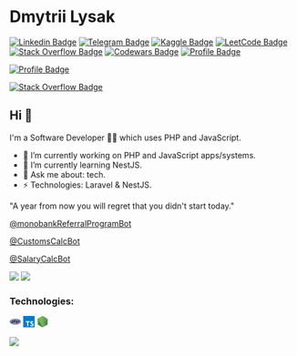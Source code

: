 # Dmytrii Lysak
[![Linkedin Badge](https://img.shields.io/badge/LinkedIn-0077B5?style=for-the-badge&logo=linkedin&logoColor=white)](https://www.linkedin.com/in/dmytrii-lysak/)
[![Telegram Badge](https://img.shields.io/badge/Telegram-2CA5E0?style=for-the-badge&logo=telegram&logoColor=white)](https://t.me/lysak)
[![Kaggle Badge](https://img.shields.io/badge/Kaggle-20BEFF?style=for-the-badge&logo=Kaggle&logoColor=white)](https://www.kaggle.com/dlysak)
[![LeetCode Badge](https://img.shields.io/badge/-LeetCode-FFA116?style=for-the-badge&logo=LeetCode&logoColor=black)](https://leetcode.com/Lysak/)
[![Stack Overflow Badge](https://img.shields.io/badge/Stack_Overflow-FE7A16?style=for-the-badge&logo=stack-overflow&logoColor=white)](https://stackoverflow.com/users/2406903/lysak)
[![Codewars Badge](https://img.shields.io/badge/Codewars-B1361E?style=for-the-badge&logo=Codewars&logoColor=white)](https://www.codewars.com/users/Lysak/)
[![Profile Badge](https://img.shields.io/badge/Profile%20Visitors-172B4D?style=for-the-badge&logo=Opsgenie&logoColor=white)](https://github.com/lysak/)

[![Profile Badge](https://komarev.com/ghpvc/?username=Lysak&color=green&logo=github)](https://github.com/lysak/)

[![Stack Overflow Badge](https://stackoverflow.com/users/flair/2406903.png?theme=dark)](https://stackoverflow.com/users/2406903)

## Hi 👋
I'm a Software Developer 👨‍💻 which uses PHP and JavaScript.

- 🔭 I’m currently working on PHP and JavaScript apps/systems.
- 🌱 I’m currently learning NestJS.
- 💬 Ask me about: tech.
- ⚡ Technologies: Laravel & NestJS.

"A year from now you will regret that you didn't start today."

[@monobankReferralProgramBot](https://t.me/monobankReferralProgramBot)

[@CustomsCalcBot](https://t.me/CustomsCalcBot)

[@SalaryCalcBot](https://t.me/SalaryCalcBot)

<p align="justify">
  <img
      height="150"
      src="https://github-readme-stats.vercel.app/api?username=Lysak&count_private=true&show_icons=true&custom_title=Github%20Status&show=issues&theme=dracula"
    />
  <img
      height="150"
      src="https://github-readme-stats.vercel.app/api/top-langs/?username=Lysak&layout=compact&theme=dracula" />
</p>

### Technologies:
<code><img height="20" src="https://raw.githubusercontent.com/github/explore/80688e429a7d4ef2fca1e82350fe8e3517d3494d/topics/php/php.png"></code>
<code><img height="20" src="https://raw.githubusercontent.com/github/explore/80688e429a7d4ef2fca1e82350fe8e3517d3494d/topics/typescript/typescript.png"></code>
<code><img height="20" src="https://raw.githubusercontent.com/github/explore/80688e429a7d4ef2fca1e82350fe8e3517d3494d/topics/nodejs/nodejs.png"></code>

![](https://hit.yhype.me/github/profile?user_id=4108154)
